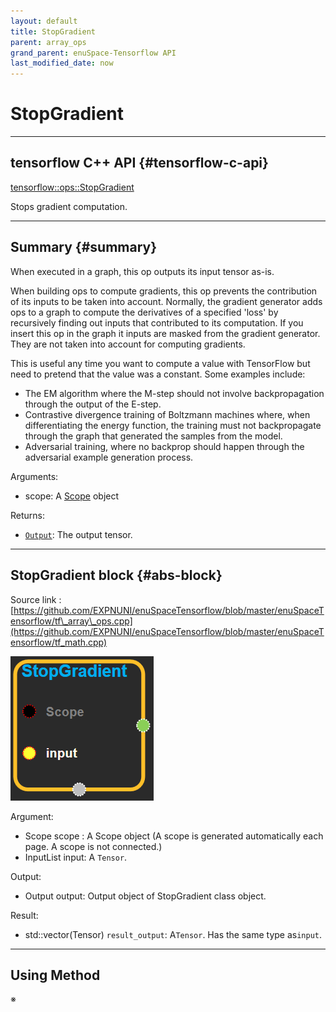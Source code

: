 ```yaml
--- 
layout: default 
title: StopGradient 
parent: array_ops 
grand_parent: enuSpace-Tensorflow API 
last_modified_date: now 
--- 
```


# StopGradient

---

## tensorflow C++ API {#tensorflow-c-api}

[tensorflow::ops::StopGradient](https://www.tensorflow.org/api_docs/cc/class/tensorflow/ops/stop-gradient.html)

Stops gradient computation.

---

## Summary {#summary}

When executed in a graph, this op outputs its input tensor as-is.

When building ops to compute gradients, this op prevents the contribution of its inputs to be taken into account. Normally, the gradient generator adds ops to a graph to compute the derivatives of a specified 'loss' by recursively finding out inputs that contributed to its computation. If you insert this op in the graph it inputs are masked from the gradient generator. They are not taken into account for computing gradients.

This is useful any time you want to compute a value with TensorFlow but need to pretend that the value was a constant. Some examples include:

* The EM algorithm where the M-step should not involve backpropagation through the output of the E-step.
* Contrastive divergence training of Boltzmann machines where, when differentiating the energy function, the training must not backpropagate through the graph that generated the samples from the model.
* Adversarial training, where no backprop should happen through the adversarial example generation process.

Arguments:

* scope: A [Scope](https://www.tensorflow.org/api_docs/cc/class/tensorflow/scope.html#classtensorflow_1_1_scope) object

Returns:

* [`Output`](https://www.tensorflow.org/api_docs/cc/class/tensorflow/output.html#classtensorflow_1_1_output): The output tensor.

---

## StopGradient block {#abs-block}

Source link :[https://github.com/EXPNUNI/enuSpaceTensorflow/blob/master/enuSpaceTensorflow/tf\_array\_ops.cpp](https://github.com/EXPNUNI/enuSpaceTensorflow/blob/master/enuSpaceTensorflow/tf_math.cpp)

![](../assets/array_ops/stopgradient1.png)

Argument:

* Scope scope : A Scope object \(A scope is generated automatically each page. A scope is not connected.\)
* InputList input: A `Tensor`.

Output:

* Output output: Output object of StopGradient class object.

Result:

* std::vector\(Tensor\) `result_output`: A`Tensor`. Has the same type as`input`.

---

## Using Method

※ 

